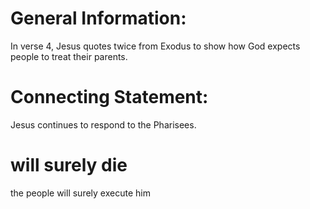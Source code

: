 
# General Information:
In verse 4, Jesus quotes twice from Exodus to show how God expects people to treat their parents.

# Connecting Statement:
Jesus continues to respond to the Pharisees.

# will surely die
the people will surely execute him